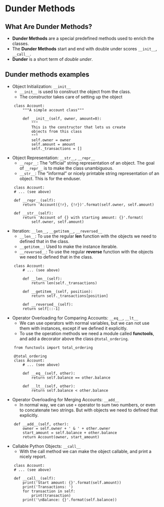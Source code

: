 # Dunder Methods

## What Are Dunder Methods?
  - **Dunder Methods** are a special predefined methods used to enrich the classes.
  - The **Dunder Methods** start and end with double under scores `__init__`, `__call__`.
  - **Dunder** is a short term of _double under_.

## Dunder methods examples

  - Object Initialization: `__init__`
    - `__init__` is used to construct the object from the class.
    - The constructor takes care of setting up the object
```
    class Account:
        """A simple account class"""

        def __init__(self, owner, amount=0):
            """
            This is the constructor that lets us create
            objects from this class
            """
            self.owner = owner
            self.amount = amount
            self._transactions = []
```

  - Object Representation: `__str__`, `__repr__`
    - `__repr__`: The “official” string representation of an object. The goal of `__repr__` is to make the class unambiguous.
    - `__str__`: The “informal” or nicely printable string representation of an object. This is for the enduser.

```
    class Account:
    # ... (see above)

    def __repr__(self):
        return 'Account({!r}, {!r})'.format(self.owner, self.amount)

    def __str__(self):
        return 'Account of {} with starting amount: {}'.format(
            self.owner, self.amount)
```

  - Iteration: `__len__`, `__getitem__`, `__reversed__`
    - `__len__`: To use the regular **len** function with the objects we need to defined that in the class.
    - `__getitem__`: Used to make the instance iterable.
    - `__reversed__`: To use the regular **reverse** function with the objects we need to defined that in the class.


```
    class Account:
        # ... (see above)

        def __len__(self):
            return len(self._transactions)

        def __getitem__(self, position):
            return self._transactions[position]

        def __reversed__(self):
        return self[::-1]
```

  - Operator Overloading for Comparing Accounts: `__eq__`, `__lt__`
    - We can use operators with normal variables, but we can not use them with instances, except if we defined it explicitly.
    - To use the operation methods we need a module called **functools**, and add a decorator above the class `@total_ordering`.
```
    from functools import total_ordering

    @total_ordering
    class Account:
        # ... (see above)

        def __eq__(self, other):
            return self.balance == other.balance

        def __lt__(self, other):
            return self.balance < other.balance
```

  - Operator Overloading for Merging Accounts: `__add__`
    - In normal way, we can use `+` operator to sum two numbers, or even to concatenate two strings. But with objects we need to defined that explicitly.

```
    def __add__(self, other):
        owner = self.owner + ' & ' + other.owner
        start_amount = self.balance + other.balance
        return Account(owner, start_amount)
```

  - Callable Python Objects: `__call__`
    - With the call method we can make the object callable, and print a nicely report.

```
    class Account:
    # ... (see above)

    def __call__(self):
        print('Start amount: {}'.format(self.amount))
        print('Transactions: ')
        for transaction in self:
            print(transaction)
        print('\nBalance: {}'.format(self.balance))
```

